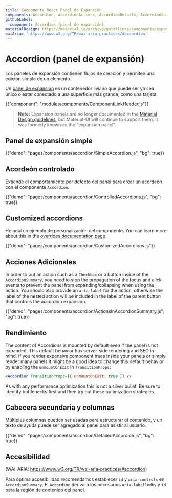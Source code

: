 ```yaml
---
title: Componente React Panel de Expansión
components: Accordion, AccordionActions, AccordionDetails, AccordionSummary
githubLabel:
  component: Accordion (panel de expansión)
materialDesign: https://material.io/archive/guidelines/components/expansion-panels.html
waiAria: 'https://www.w3.org/TR/wai-aria-practices/#accordion'
---
```


# Accordion (panel de expansión)

<p class="description">Los paneles de expansión contienen flujos de creación y permiten una edición simple de un elemento.</p>

Un [panel de expansión](https://material.io/archive/guidelines/components/expansion-panels.html) es un contenedor liviano que puede ser ya sea único o estar conectado a una superficie más grande, como una tarjeta.

{{"component": "modules/components/ComponentLinkHeader.js"}}

> **Note:** Expansion panels are no longer documented in the [Material Design guidelines](https://material.io/), but Material-UI will continue to support them. It was formerly known as the "expansion panel".

## Panel de expansión simple

{{"demo": "pages/components/accordion/SimpleAccordion.js", "bg": true}}

## Acordeón controlado

Extiende el comportamiento por defecto del panel para crear un acordeón con el componente `Accordion`.

{{"demo": "pages/components/accordion/ControlledAccordions.js", "bg": true}}

## Customized accordions

He aquí un ejemplo de personalización del componente. You can learn more about this in the [overrides documentation page](/customization/components/).

{{"demo": "pages/components/accordion/CustomizedAccordions.js"}}

## Acciones Adicionales

In order to put an action such as a `Checkbox` or a button inside of the `AccordionSummary`, you need to stop the propagation of the focus and click events to prevent the panel from expanding/collapsing when using the action. You should also provide an `aria-label` for the action, otherwise the label of the nested action will be included in the label of the parent button that controls the accordion expansion.

{{"demo": "pages/components/accordion/ActionsInAccordionSummary.js", "bg": true}}

## Rendimiento

The content of Accordions is mounted by default even if the panel is not expanded. This default behavior has server-side rendering and SEO in mind. If you render expensive component trees inside your panels or simply render many panels it might be a good idea to change this default behavior by enabling the `unmountOnExit` in `TransitionProps`:

```jsx
<Accordion TransitionProps={{ unmountOnExit: true }} />
```

As with any performance optimization this is not a silver bullet. Be sure to identify bottlenecks first and then try out these optimization strategies.

## Cabecera secundaria y columnas

Múltiples columnas pueden ser usadas para estructurar el contenido, y un texto de ayuda puede ser agregado al panel para asistir al usuario.

{{"demo": "pages/components/accordion/DetailedAccordion.js", "bg": true}}

## Accesibilidad

(WAI-ARIA: https://www.w3.org/TR/wai-aria-practices/#accordion)

Para óptima accesibilidad recomendamos establecer `id` y `aria-controls` en `AccordionSummary`. El `Accordion` derivará los necesarios `aria-labelledby` y `id` para la región de contenido del panel.
